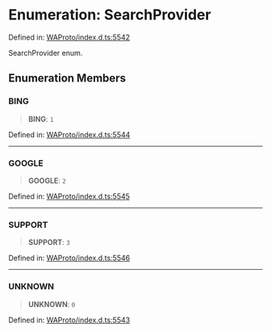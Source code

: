 # Enumeration: SearchProvider

Defined in: [WAProto/index.d.ts:5542](https://github.com/Fokusdotid/bail/blob/3bd64a6fd6e8fc52d3ec9ba842534bed26103555/WAProto/index.d.ts#L5542)

SearchProvider enum.

## Enumeration Members

### BING

> **BING**: `1`

Defined in: [WAProto/index.d.ts:5544](https://github.com/Fokusdotid/bail/blob/3bd64a6fd6e8fc52d3ec9ba842534bed26103555/WAProto/index.d.ts#L5544)

***

### GOOGLE

> **GOOGLE**: `2`

Defined in: [WAProto/index.d.ts:5545](https://github.com/Fokusdotid/bail/blob/3bd64a6fd6e8fc52d3ec9ba842534bed26103555/WAProto/index.d.ts#L5545)

***

### SUPPORT

> **SUPPORT**: `3`

Defined in: [WAProto/index.d.ts:5546](https://github.com/Fokusdotid/bail/blob/3bd64a6fd6e8fc52d3ec9ba842534bed26103555/WAProto/index.d.ts#L5546)

***

### UNKNOWN

> **UNKNOWN**: `0`

Defined in: [WAProto/index.d.ts:5543](https://github.com/Fokusdotid/bail/blob/3bd64a6fd6e8fc52d3ec9ba842534bed26103555/WAProto/index.d.ts#L5543)
